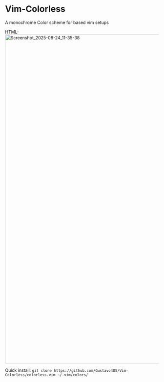 # Vim-Colorless
A monochrome Color scheme for based vim setups

HTML:
<img width="1920" height="1080" alt="Screenshot_2025-08-24_11-35-38" src="https://github.com/user-attachments/assets/cc271bc5-7565-4477-a1a7-d7ef75afe6e1" />

Quick install:
```git clone https://github.com/Gustavo4OS/Vim-Colorless/colorless.vim ~/.vim/colors/```
